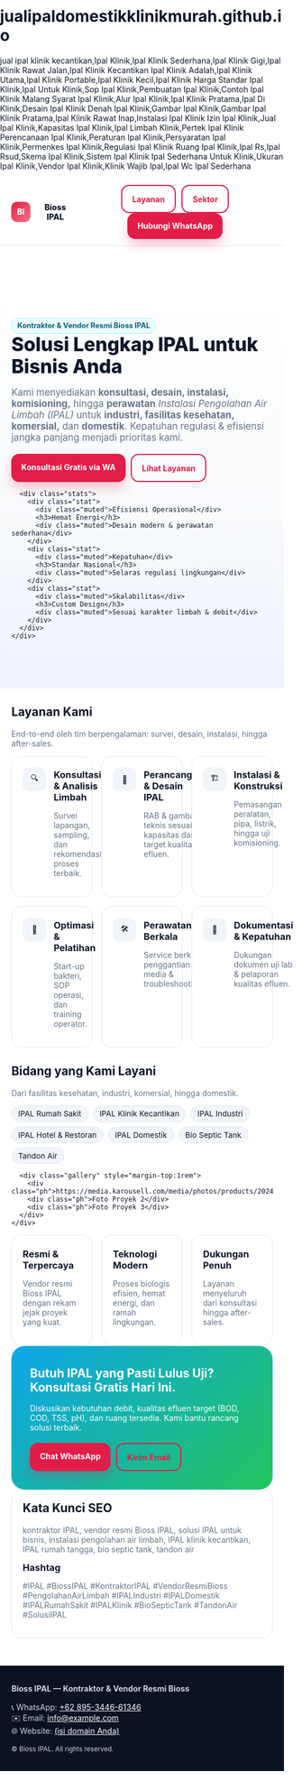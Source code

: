 # jualipaldomestikklinikmurah.github.io
jual ipal klinik kecantikan,Ipal Klinik,Ipal Klinik Sederhana,Ipal Klinik Gigi,Ipal Klinik Rawat Jalan,Ipal Klinik Kecantikan
Ipal Klinik Adalah,Ipal Klinik Utama,Ipal Klinik Portable,Ipal Klinik Kecil,Ipal Klinik Harga
Standar Ipal Klinik,Ipal Untuk Klinik,Sop Ipal Klinik,Pembuatan Ipal Klinik,Contoh Ipal Klinik Malang 
Syarat Ipal Klinik,Alur Ipal Klinik,Ipal Klinik Pratama,Ipal Di Klinik,Desain Ipal Klinik
Denah Ipal Klinik,Gambar Ipal Klinik,Gambar Ipal Klinik Pratama,Ipal Klinik Rawat Inap,Instalasi Ipal Klinik
Izin Ipal Klinik,Jual Ipal Klinik,Kapasitas Ipal Klinik,Ipal Limbah Klinik,Pertek Ipal Klinik
Perencanaan Ipal Klinik,Peraturan Ipal Klinik,Persyaratan Ipal Klinik,Permenkes Ipal Klinik,Regulasi Ipal Klinik
Ruang Ipal Klinik,Ipal Rs,Ipal Rsud,Skema Ipal Klinik,Sistem Ipal Klinik
Ipal Sederhana Untuk Klinik,Ukuran Ipal Klinik,Vendor Ipal Klinik,Klinik Wajib Ipal,Ipal Wc
Ipal Sederhana

<html lang="id">
<head>
  <meta charset="utf-8" />
  <meta name="viewport" content="width=device-width, initial-scale=1" />
  <title>Solusi Lengkap IPAL untuk Bisnis Anda | Kontraktor & Vendor Resmi Bioss IPAL</title>
  <meta name="description" content="Solusi lengkap Instalasi Pengolahan Air Limbah (IPAL) untuk bisnis Anda. Kami kontraktor IPAL profesional & vendor resmi Bioss IPAL: desain, instalasi, perawatan, dan konsultasi. Hubungi via WhatsApp." />
  <meta name="keywords" content="kontraktor IPAL,vendor resmi Bioss IPAL,solusi IPAL untuk bisnis,instalasi pengolahan air limbah,IPAL klinik kecantikan,IPAL rumah tangga,bio septic tank,tandon air,IPAL industri,IPAL domestik,IPAL rumah sakit" />
  <meta name="author" content="Bioss IPAL" />
  <link rel="preconnect" href="https://fonts.gstatic.com" crossorigin>
  <link href="https://fonts.googleapis.com/css2?family=Inter:wght@300;400;600;800&display=swap" rel="stylesheet">
  <style>
    :root{
      --bg:#0a0f1c; --ink:#0f172a; --brand:#e11d48; --brand-2:#22c55e; --muted:#64748b; --card:#ffffff; --soft:#f1f5f9;
    }
    *{box-sizing:border-box}
    html,body{margin:0;padding:0;font-family:"Inter",system-ui,-apple-system,Segoe UI,Roboto,Arial,Helvetica,sans-serif;color:#0f172a;background:#ffffff;scroll-behavior:smooth}
    a{color:inherit;text-decoration:none}
    img{max-width:100%;display:block}
    .container{width:min(1100px,92%);margin-inline:auto}
    .btn{display:inline-block;padding:.9rem 1.1rem;border-radius:14px;font-weight:700}
    .btn-primary{background:var(--brand);color:#fff;box-shadow:0 10px 20px rgba(225,29,72,.25)}
    .btn-outline{border:2px solid var(--brand);color:var(--brand)}
    header{position:sticky;top:0;z-index:50;background:rgba(255,255,255,.8);backdrop-filter:saturate(140%) blur(8px);border-bottom:1px solid #e2e8f0}
    .nav{display:flex;align-items:center;justify-content:space-between;padding:.7rem 0}
    .brand{display:flex;align-items:center;gap:.7rem;font-weight:800}
    .brand-badge{width:36px;height:36px;border-radius:10px;background:linear-gradient(135deg,var(--brand),#fb7185);display:grid;place-items:center;color:#fff;font-weight:800}
    .nav a.btn{margin-left:.4rem}
    .hero{background:linear-gradient(180deg,#ffffff, #f8fafc 60%, #eef2ff);padding:4.5rem 0}
    .hero h1{font-size:clamp(1.9rem,3.5vw,3rem);line-height:1.15;margin:0 0 1rem 0;font-weight:800}
    .hero p{color:var(--muted);max-width:680px;font-size:1.05rem}
    .hero-cta{margin-top:1.2rem;display:flex;gap:.6rem;flex-wrap:wrap}
    .stats{display:grid;grid-template-columns:repeat(3,minmax(0,1fr));gap:1rem;margin-top:2rem}
    .stat{background:#fff;border:1px solid #e2e8f0;border-radius:16px;padding:1rem;text-align:center}
    .stat h3{margin:.2rem 0;font-size:1.8rem}
    .ribbon{display:inline-flex;align-items:center;gap:.4rem;background:#ecfeff;border:1px solid #a5f3fc;color:#155e75;padding:.35rem .6rem;border-radius:999px;font-size:.8rem;font-weight:700}

    .section{padding:3.5rem 0}
    .grid-3{display:grid;grid-template-columns:repeat(3,minmax(0,1fr));gap:1rem}
    .card{background:var(--card);border:1px solid #e2e8f0;border-radius:18px;padding:1.2rem}
    .card h3{margin:.2rem 0 .4rem 0}
    .muted{color:var(--muted)}

    .features .item{display:flex;gap:.8rem}
    .features .icon{min-width:42px;height:42px;border-radius:12px;display:grid;place-items:center;background:#f1f5f9}

    .sectors .tag{display:inline-block;background:#f8fafc;border:1px solid #e2e8f0;border-radius:999px;padding:.5rem .8rem;margin:.25rem;font-weight:600}

    .cta{background:linear-gradient(135deg,#0ea5e9,#22c55e);color:#fff;border-radius:24px;padding:2rem;border:1px solid rgba(255,255,255,.2)}
    .cta h2{margin:.2rem 0 1rem 0}

    .gallery{display:grid;grid-template-columns:repeat(3,minmax(0,1fr));gap:10px}
    .gallery .ph{aspect-ratio:4/3;border-radius:14px;background:linear-gradient(135deg,#e2e8f0,#f8fafc);border:1px dashed #cbd5e1;display:grid;place-items:center;color:#64748b;font-weight:600}

    footer{background:#0b1220;color:#cbd5e1;padding:2rem 0;margin-top:3rem}
    footer a{color:#fff;text-decoration:underline}

    .badges{display:flex;gap:.5rem;flex-wrap:wrap}
    .badge{background:#f1f5f9;border:1px solid #e2e8f0;border-radius:999px;padding:.35rem .7rem;font-size:.85rem}

    @media (max-width:900px){
      .grid-3{grid-template-columns:1fr}
      .stats{grid-template-columns:1fr}
      .gallery{grid-template-columns:1fr 1fr}
      .hero{padding:3rem 0}
    }
  </style>
  
  <!-- Open Graph / Twitter -->
  <meta property="og:type" content="website">
  <meta property="og:title" content="Solusi Lengkap IPAL untuk Bisnis Anda | Vendor Resmi Bioss IPAL">
  <meta property="og:description" content="Kontraktor IPAL profesional & vendor resmi Bioss IPAL. Desain, instalasi, perawatan, dan konsultasi IPAL untuk industri, domestik, dan kesehatan.">
  <meta property="og:image" content="https://via.placeholder.com/1200x630.png?text=Bioss+IPAL" />
  <meta name="twitter:card" content="summary_large_image">

  <!-- JSON-LD Structured Data (Organization + Service + FAQ) -->
  <script type="application/ld+json">
  {
    "@context": "https://schema.org",
    "@type": "Organization",
    "name": "Bioss IPAL",
    "url": "https://example.com",
    "logo": "https://via.placeholder.com/256x256.png?text=Bioss",
    "contactPoint": [{
      "@type": "ContactPoint",
      "telephone": "+62-895-3446-61346",
      "contactType": "customer service",
      "areaServed": "ID"
    }],
    "sameAs": [
      "https://wa.me/62895344661346"
    ]
  }
  </script>
  <script type="application/ld+json">
  {
    "@context": "https://schema.org",
    "@type": "Service",
    "name": "Kontraktor & Vendor Resmi Bioss IPAL",
    "provider": {
      "@type": "Organization",
      "name": "Bioss IPAL"
    },
    "serviceType": "Instalasi Pengolahan Air Limbah (IPAL)",
    "areaServed": "Indonesia",
    "description": "Solusi lengkap IPAL: konsultasi, desain, instalasi, commissioning, dan perawatan."
  }
  </script>
  <script type="application/ld+json">
  {
    "@context":"https://schema.org",
    "@type":"FAQPage",
    "mainEntity":[
      {"@type":"Question","name":"Apa itu Bioss IPAL?","acceptedAnswer":{"@type":"Answer","text":"Bioss IPAL adalah sistem pengolahan air limbah berbasis biologis yang memenuhi standar nasional dan internasional."}},
      {"@type":"Question","name":"Apakah melayani desain custom?","acceptedAnswer":{"@type":"Answer","text":"Ya. Kami merancang IPAL sesuai karakteristik limbah dan kapasitas debit yang dibutuhkan."}},
      {"@type":"Question","name":"Bagaimana proses kerja sama?","acceptedAnswer":{"@type":"Answer","text":"Mulai dari konsultasi & survei, desain, instalasi, uji komisioning, hingga perawatan berkala."}}
    ]
  }
  </script>
</head>
<body>
  <!-- Header / Navigation -->
  <header>
    <div class="container nav">
      <div class="brand">
        <span class="brand-badge" aria-hidden="true">BI</span>
        <span>Bioss IPAL</span>
      </div>
      <nav>
        <a href="#layanan" class="btn btn-outline">Layanan</a>
        <a href="#sektor" class="btn btn-outline">Sektor</a>
        <a href="#kontak" class="btn btn-primary" aria-label="WhatsApp">
          Hubungi WhatsApp
        </a>
      </nav>
    </div>
  </header>

  <!-- Hero -->
  <section class="hero" id="home">
    <div class="container">
      <span class="ribbon">Kontraktor & Vendor Resmi Bioss IPAL</span>
      <h1>Solusi Lengkap IPAL untuk Bisnis Anda</h1>
      <p>
        Kami menyediakan <strong>konsultasi, desain, instalasi, komisioning,</strong> hingga <strong>perawatan</strong> 
        <em>Instalasi Pengolahan Air Limbah (IPAL)</em> untuk <strong>industri, fasilitas kesehatan, komersial,</strong> dan <strong>domestik</strong>.
        Kepatuhan regulasi & efisiensi jangka panjang menjadi prioritas kami.
      </p>
      <div class="hero-cta">
        <a class="btn btn-primary" href="https://wa.me/62895344661346" target="_blank" rel="noopener">Konsultasi Gratis via WA</a>
        <a class="btn btn-outline" href="#layanan">Lihat Layanan</a>
      </div>

      <div class="stats">
        <div class="stat">
          <div class="muted">Efisiensi Operasional</div>
          <h3>Hemat Energi</h3>
          <div class="muted">Desain modern & perawatan sederhana</div>
        </div>
        <div class="stat">
          <div class="muted">Kepatuhan</div>
          <h3>Standar Nasional</h3>
          <div class="muted">Selaras regulasi lingkungan</div>
        </div>
        <div class="stat">
          <div class="muted">Skalabilitas</div>
          <h3>Custom Design</h3>
          <div class="muted">Sesuai karakter limbah & debit</div>
        </div>
      </div>
    </div>
  </section>

  <!-- Layanan -->
  <section class="section" id="layanan">
    <div class="container">
      <h2>Layanan Kami</h2>
      <p class="muted">End-to-end oleh tim berpengalaman: survei, desain, instalasi, hingga after-sales.</p>
      <div class="grid-3">
        <article class="card features">
          <div class="item">
            <div class="icon" aria-hidden="true">🔍</div>
            <div>
              <h3>Konsultasi & Analisis Limbah</h3>
              <p class="muted">Survei lapangan, sampling, dan rekomendasi proses terbaik.</p>
            </div>
          </div>
        </article>
        <article class="card features">
          <div class="item">
            <div class="icon" aria-hidden="true">📐</div>
            <div>
              <h3>Perancangan & Desain IPAL</h3>
              <p class="muted">RAB & gambar teknis sesuai kapasitas dan target kualitas efluen.</p>
            </div>
          </div>
        </article>
        <article class="card features">
          <div class="item">
            <div class="icon" aria-hidden="true">🏗️</div>
            <div>
              <h3>Instalasi & Konstruksi</h3>
              <p class="muted">Pemasangan peralatan, pipa, listrik, hingga uji komisioning.</p>
            </div>
          </div>
        </article>
        <article class="card features">
          <div class="item">
            <div class="icon" aria-hidden="true">🧪</div>
            <div>
              <h3>Optimasi & Pelatihan</h3>
              <p class="muted">Start-up bakteri, SOP operasi, dan training operator.</p>
            </div>
          </div>
        </article>
        <article class="card features">
          <div class="item">
            <div class="icon" aria-hidden="true">🛠️</div>
            <div>
              <h3>Perawatan Berkala</h3>
              <p class="muted">Service berkala, penggantian media & troubleshooting.</p>
            </div>
          </div>
        </article>
        <article class="card features">
          <div class="item">
            <div class="icon" aria-hidden="true">📄</div>
            <div>
              <h3>Dokumentasi & Kepatuhan</h3>
              <p class="muted">Dukungan dokumen uji lab & pelaporan kualitas efluen.</p>
            </div>
          </div>
        </article>
      </div>
    </div>
  </section>

  <!-- Sektor -->
  <section class="section sectors" id="sektor">
    <div class="container">
      <h2>Bidang yang Kami Layani</h2>
      <p class="muted">Dari fasilitas kesehatan, industri, komersial, hingga domestik.</p>
      <div class="badges" aria-label="Sektor layanan">
        <span class="badge">IPAL Rumah Sakit</span>
        <span class="badge">IPAL Klinik Kecantikan</span>
        <span class="badge">IPAL Industri</span>
        <span class="badge">IPAL Hotel & Restoran</span>
        <span class="badge">IPAL Domestik</span>
        <span class="badge">Bio Septic Tank</span>
        <span class="badge">Tandon Air</span>
      </div>

      <div class="gallery" style="margin-top:1rem">
        <div class="ph">https://media.karousell.com/media/photos/products/2024/3/22/kontraktor_instalasi_pengolaha_1711123424_a07f86e7_progressive</div>
        <div class="ph">Foto Proyek 2</div>
        <div class="ph">Foto Proyek 3</div>
      </div>
    </div>
  </section>

  <!-- Keunggulan / Value Proposition -->
  <section class="section">
    <div class="container grid-3">
      <div class="card">
        <h3>Resmi & Terpercaya</h3>
        <p class="muted">Vendor resmi Bioss IPAL dengan rekam jejak proyek yang kuat.</p>
      </div>
      <div class="card">
        <h3>Teknologi Modern</h3>
        <p class="muted">Proses biologis efisien, hemat energi, dan ramah lingkungan.</p>
      </div>
      <div class="card">
        <h3>Dukungan Penuh</h3>
        <p class="muted">Layanan menyeluruh dari konsultasi hingga after-sales.</p>
      </div>
    </div>
  </section>

  <!-- CTA Besar -->
  <section class="section">
    <div class="container cta">
      <h2>Butuh IPAL yang Pasti Lulus Uji? Konsultasi Gratis Hari Ini.</h2>
      <p>Diskusikan kebutuhan debit, kualitas efluen target (BOD, COD, TSS, pH), dan ruang tersedia. Kami bantu rancang solusi terbaik.</p>
      <div class="hero-cta">
        <a class="btn btn-primary" href="https://wa.me/62895344661346" target="_blank" rel="noopener">Chat WhatsApp</a>
        <a class="btn btn-outline" href="mailto:info@example.com">Kirim Email</a>
      </div>
    </div>
  </section>

  <!-- SEO Section (Keyword + Hashtag visible) -->
  <section class="section" aria-labelledby="seo">
    <div class="container card">
      <h2 id="seo" style="margin-top:0">Kata Kunci SEO</h2>
      <p class="muted">kontraktor IPAL, vendor resmi Bioss IPAL, solusi IPAL untuk bisnis, instalasi pengolahan air limbah, IPAL klinik kecantikan, IPAL rumah tangga, bio septic tank, tandon air</p>
      <h3>Hashtag</h3>
      <p class="muted">#IPAL #BiossIPAL #KontraktorIPAL #VendorResmiBioss #PengolahanAirLimbah #IPALIndustri #IPALDomestik #IPALRumahSakit #IPALKlinik #BioSepticTank #TandonAir #SolusiIPAL</p>
    </div>
  </section>

  <!-- Footer / Kontak -->
  <footer id="kontak">
    <div class="container">
      <div style="display:grid;gap:1rem">
        <strong>Bioss IPAL — Kontraktor & Vendor Resmi Bioss</strong>
        <div>
          📞 WhatsApp: <a href="https://wa.me/62895344661346" target="_blank" rel="noopener">+62 895-3446-61346</a><br>
          ✉️ Email: <a href="mailto:info@example.com">info@example.com</a><br>
          🌐 Website: <a href="#">(isi domain Anda)</a>
        </div>
        <small>© <span id="year"></span> Bioss IPAL. All rights reserved.</small>
      </div>
    </div>
  </footer>

  <script>
    document.getElementById('year').textContent = new Date().getFullYear();
    // Smooth scroll for internal links (accessibility-friendly)
    document.querySelectorAll('a[href^="#"]').forEach(a=>{
      a.addEventListener('click',e=>{ const id=a.getAttribute('href'); if(id.length>1){ e.preventDefault(); document.querySelector(id).scrollIntoView({behavior:'smooth'});} });
    });
  </script>
</body>
</html>

